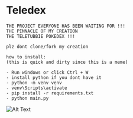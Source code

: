 # Teledex
```
THE PROJECT EVERYONE HAS BEEN WAITING FOR !!!
THE PINNACLE OF MY CREATION
THE TELETUBBIE POKEDEX !!!

plz dont clone/fork my creation

how to install:
(this is quick and dirty since this is a meme)

- Run windows or click Ctrl + W
- install python if you dont have it
- python -m venv venv
- venv\Scripts\activate
- pip install -r requirements.txt
- python main.py
```

![Alt Text](https://i.imgur.com/W2tRHRm.gif)

